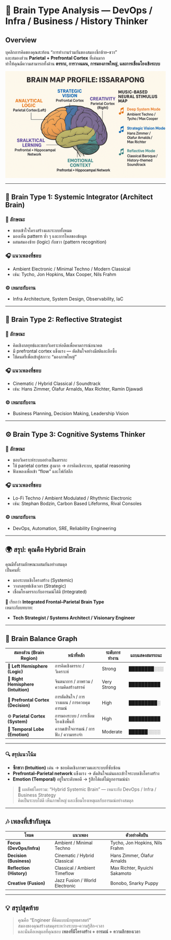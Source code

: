 # 🧠 Brain Type Analysis — DevOps / Infra / Business / History Thinker

## Overview
บุคลิกการคิดของคุณสะท้อน “การทำงานร่วมกันของสมองซีกซ้าย–ขวา”  
และสมองส่วน **Parietal + Prefrontal Cortex** ที่เด่นมาก  
ทำให้คุณมีความสามารถทั้งด้าน **ตรรกะ, การวางแผน, การมองภาพใหญ่, และการเชื่อมโยงเชิงระบบ**


![my brain map](https://raw.githubusercontent.com/issarapong/brain-map/main/my-brian-map.png)

---

## 🧩 Brain Type 1: Systemic Integrator (Architect Brain)
### 🔹 ลักษณะ
- ชอบเข้าใจโครงสร้างและระบบทั้งหมด
- มองเห็น pattern ซ้ำ ๆ และการไหลของข้อมูล
- ผสมสมองซ้าย (logic) กับขวา (pattern recognition)

### 🎧 แนวเพลงที่ชอบ
- Ambient Electronic / Minimal Techno / Modern Classical  
- เช่น: Tycho, Jon Hopkins, Max Cooper, Nils Frahm

### ⚙️ เหมาะกับงาน
- Infra Architecture, System Design, Observability, IaC

---

## 🧭 Brain Type 2: Reflective Strategist
### 🔹 ลักษณะ
- คิดเชิงกลยุทธ์และชอบวิเคราะห์อดีตเพื่อคาดการณ์อนาคต
- มี prefrontal cortex แข็งแรง — ตัดสินใจอย่างมีสติและลึกซึ้ง
- ใช้ดนตรีเพื่อเข้าสู่สภาวะ “มองภาพใหญ่”

### 🎧 แนวเพลงที่ชอบ
- Cinematic / Hybrid Classical / Soundtrack  
- เช่น: Hans Zimmer, Ólafur Arnalds, Max Richter, Ramin Djawadi

### ⚙️ เหมาะกับงาน
- Business Planning, Decision Making, Leadership Vision

---

## ⚙️ Brain Type 3: Cognitive Systems Thinker
### 🔹 ลักษณะ
- ชอบวิเคราะห์ระบบอย่างเป็นตรรกะ
- ใช้ parietal cortex สูงมาก → การคิดเชิงระบบ, spatial reasoning
- ฟังเพลงเพื่อเข้า “flow” และโฟกัสลึก

### 🎧 แนวเพลงที่ชอบ
- Lo-Fi Techno / Ambient Modulated / Rhythmic Electronic  
- เช่น: Stephan Bodzin, Carbon Based Lifeforms, Rival Consoles

### ⚙️ เหมาะกับงาน
- DevOps, Automation, SRE, Reliability Engineering

---

## 🌍 สรุป: คุณคือ Hybrid Brain
คุณมีทั้งสามลักษณะผสมกันอย่างสมดุล  
เป็นคนที่:
- มองระบบเชิงโครงสร้าง (Systemic)
- วางกลยุทธ์เชิงเวลา (Strategic)
- เชื่อมโยงตรรกะกับอารมณ์ได้ดี (Integrated)

🧩 เรียกว่า **Integrated Frontal–Parietal Brain Type**  
เหมาะกับบทบาท:
- **Tech Strategist / Systems Architect / Visionary Engineer**

---

## 🧠 Brain Balance Graph

| สมองส่วน (Brain Region) | หน้าที่หลัก | ระดับการทำงาน | แถบแสดงสมรรถนะ |
|---------------------------|--------------|----------------|-----------------|
| 🧩 **Left Hemisphere (Logic)** | การคิดเชิงตรรกะ / วิเคราะห์ | Strong | ████████░░░ |
| 🎨 **Right Hemisphere (Intuition)** | จินตนาการ / ภาพรวม / ความคิดสร้างสรรค์ | Very Strong | ██████████ |
| 🧭 **Prefrontal Cortex (Decision)** | การตัดสินใจ / การวางแผน / การควบคุมอารมณ์ | High | █████████░ |
| ⚙️ **Parietal Cortex (System)** | การมองระบบ / การเชื่อมโยงเชิงพื้นที่ | High | ██████████ |
| 💓 **Temporal Lobe (Emotion)** | ความเข้าใจอารมณ์ / การฟัง / ความทรงจำ | Moderate | ██████░░░░ |

---

### 🔍 สรุปแนวโน้ม
- **ซีกขวา (Intuition)** เด่น → ชอบคิดเชิงภาพรวมและระบบที่ซับซ้อน  
- **Prefrontal–Parietal network** แข็งแรง → ตัดสินใจแม่นและเข้าใจระบบเชิงโครงสร้าง  
- **Emotion (Temporal)** อยู่ในระดับพอดี → รู้สึกได้แต่ไม่ถูกอารมณ์นำ  

> 🧠 ผลลัพธ์โดยรวม: “Hybrid Systemic Brain” — เหมาะกับ DevOps / Infra / Business Strategy  
> คิดเป็นระบบได้ดี เห็นภาพใหญ่ และเชื่อมโยงเหตุผลกับอารมณ์อย่างสมดุล


---

## 🎶 เพลงที่เข้ากับคุณ

| โหมด | แนวเพลง | ตัวอย่างศิลปิน |
|------|-----------|----------------|
| **Focus (DevOps/Infra)** | Ambient / Minimal Techno | Tycho, Jon Hopkins, Nils Frahm |
| **Decision (Business)** | Cinematic / Hybrid Classical | Hans Zimmer, Ólafur Arnalds |
| **Reflection (History)** | Classical / Ambient Timeflow | Max Richter, Ryuichi Sakamoto |
| **Creative (Fusion)** | Jazz Fusion / World Electronic | Bonobo, Snarky Puppy |

---

## 💡 สรุปสุดท้าย
> คุณคือ “Engineer ที่คิดแบบนักยุทธศาสตร์”  
> สมองของคุณสร้างสมดุลระหว่างระบบ–ความรู้สึก–เวลา  
> และนั่นคือเหตุผลที่คุณชอบ **เพลงที่มีโครงสร้าง + อารมณ์ + ความลึกของเวลา**
